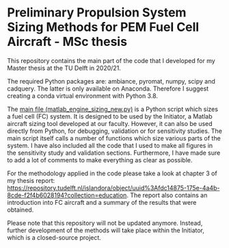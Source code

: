 # Preliminary Propulsion System Sizing Methods for PEM Fuel Cell Aircraft - MSc thesis

This repository contains the main part of the code that I developed for my Master thesis at the TU Delft in 2020/21.

The required Python packages are: ambiance, pyromat, numpy, scipy and cadquery. The latter is only available on Anaconda. Therefore I suggest creating a conda virtual environment with Python 3.8.

The [main file (matlab_engine_sizing_new.py)](matlab_engine_sizing_new.py) is a Python script which sizes a fuel cell 
(FC) system. It is designed to be used by the Initiator, a Matlab  aircraft sizing tool developed at our faculty. 
However, it can also be used directly from Python, for debugging, validation or for sensitivity studies. The main script 
itself calls a number of functions which size various parts of the system. I have also included all the code that I 
used to make all figures in the sensitivity study and validation sections. Furthermore, I have made sure to add a lot of
comments to make everything as clear as possible.

For the methodology applied in the code please take a look at chapter 3 of my thesis report: 
https://repository.tudelft.nl/islandora/object/uuid%3Afdc14875-175e-4a4b-8cde-f2f4b6028194?collection=education. The 
report also contains an introduction into FC aircraft and a summary of the results that were obtained.

Please note that this repository will not be updated anymore. Instead, further development of the methods will take place within the Initiator, which is a closed-source project. 
